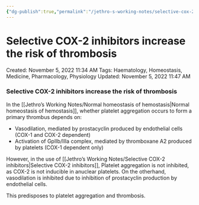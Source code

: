 ```yaml
---
{"dg-publish":true,"permalink":"/jethro-s-working-notes/selective-cox-2-inhibitors-increase-the-risk-of-th/","dgPassFrontmatter":true}
---
```



# Selective COX-2 inhibitors increase the risk of thrombosis

Created: November 5, 2022 11:34 AM
Tags: Haematology, Homeostasis, Medicine, Pharmacology, Physiology
Updated: November 5, 2022 11:47 AM

### Selective COX-2 inhibitors increase the risk of thrombosis

In the [[Jethro’s Working Notes/Normal homeostasis of hemostasis\|Normal homeostasis of hemostasis]], whether platelet aggregation occurs to form a primary thrombus depends on:

- Vasodilation, mediated by prostacyclin produced by endothelial cells (COX-1 and COX-2 dependent)
- Activation of GpIIb/IIIa complex, mediated by thromboxane A2 produced by platelets (COX-1 dependent only)

However, in the use of [[Jethro’s Working Notes/Selective COX-2 inhibitors\|Selective COX-2 inhibitors]], Platelet aggregation is not inhibited, as COX-2 is not inducible in anuclear platelets. On the otherhand, vasodilation is inhibited due to inhibition of prostacyclin production by endothelial cells. 

This predisposes to platelet aggregation and thrombosis.